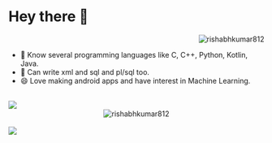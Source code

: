# **Hey there 👋**
<p align="right"> <img src="https://komarev.com/ghpvc/?username=rishabhkumar812&label=Profile%20views&color=0e75b6&style=flat" alt="rishabhkumar812" /> </p>

- 🔭 Know several programming languages like C, C++, Python, Kotlin, Java.
- 🌱 Can write xml and sql and pl/sql too.
- 😄 Love making android apps and have interest in Machine Learning.


<br>
<div align="center">
  <img align="left" src="https://github-readme-stats.vercel.app/api/top-langs/?username=rishabhkumar812&show_icons=true&theme=radical&repo=rishabhkumar812&count_private=true&langs_count=10" />
  <br>
  <img align="center" src="https://github-readme-streak-stats.herokuapp.com/?user=rishabhkumar812&theme=radical&count_private=true" alt="rishabhkumar812" />
<br>
</div>

<br>
<div align="center">
 <img align="left" src="https://github-readme-stats.vercel.app/api?username=rishabhkumar812&show_icons=true&theme=radical&repo=rishabhkumar812&count_private=true" />
<br>
</div>

<!--
**rishabhkumar812/rishabhkumar812** is a ✨ _special_ ✨ repository because its `README.md` (this file) appears on your GitHub profile.

Here are some ideas to get you started:
-->


